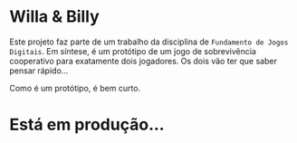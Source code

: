 # Willa & Billy
Este projeto faz parte de um trabalho da disciplina de `Fundamento de Jogos Digitais`.
Em síntese, é um protótipo de um jogo de sobrevivência cooperativo para exatamente dois jogadores. Os dois vão ter que saber pensar rápido...

Como é um protótipo, é bem curto.

# Está em produção...
